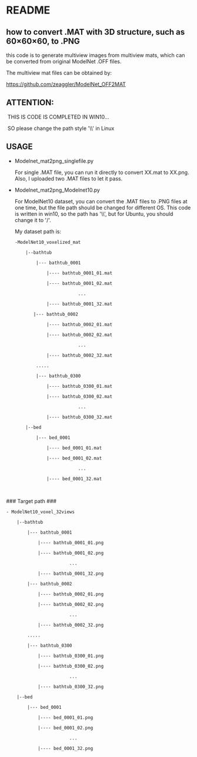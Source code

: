 # README

## how to convert .MAT with 3D structure, such as 60×60×60, to .PNG

this code is to generate multiview images from multiview mats, which can be converted from original ModelNet .OFF files. 

The multiview mat files can be obtained by:

https://github.com/zeaggler/ModelNet_OFF2MAT

## ATTENTION:

​    THIS IS CODE IS COMPLETED IN WIN10...

​    SO please change the path style '\\\\\' in Linux

## USAGE

* Modelnet_mat2png_singlefile.py

  For single .MAT file,  you can run it directly to convert XX.mat to XX.png. Also, I uploaded two .MAT files to let it pass.

  

* Modelnet_mat2png_Modelnet10.py

  For ModelNet10 dataset, you can convert the .MAT files to .PNG files at one time, but the file path should be changed for different OS. This code is written in win10, so the path has '\\\\', but for Ubuntu, you should change it to '/'.

  

  My dataset path is: 

  ```
  -ModelNet10_voxelized_mat
  
      |--bathtub
  
          |--- bathtub_0001
  
              |---- bathtub_0001_01.mat
  
              |---- bathtub_0001_02.mat
  
                          ...
  
              |---- bathtub_0001_32.mat
  
         |--- bathtub_0002
  
              |---- bathtub_0002_01.mat
  
              |---- bathtub_0002_02.mat
  
                          ...
  
              |---- bathtub_0002_32.mat
  
          .....
  
          |--- bathtub_0300
  
              |---- bathtub_0300_01.mat
  
              |---- bathtub_0300_02.mat
  
                          ...
  
              |---- bathtub_0300_32.mat
  
      |--bed
  
          |--- bed_0001
  
              |---- bed_0001_01.mat
  
              |---- bed_0001_02.mat
  
                          ...
  
              |---- bed_0001_32.mat
  
  ```



​    

\### Target path ###

```
- ModelNet10_voxel_32views

    |--bathtub

        |--- bathtub_0001

            |---- bathtub_0001_01.png

            |---- bathtub_0001_02.png

                        ...

            |---- bathtub_0001_32.png

        |--- bathtub_0002

            |---- bathtub_0002_01.png

            |---- bathtub_0002_02.png

                        ...

            |---- bathtub_0002_32.png

        .....

        |--- bathtub_0300

            |---- bathtub_0300_01.png

            |---- bathtub_0300_02.png

                        ...

            |---- bathtub_0300_32.png

    |--bed

        |--- bed_0001

            |---- bed_0001_01.png

            |---- bed_0001_02.png

                        ...

            |---- bed_0001_32.png

```



